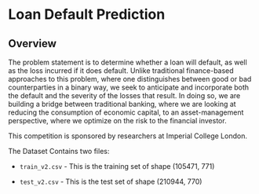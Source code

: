# Loan Default Prediction

## Overview

The problem statement is to determine whether a loan will default, as well as the loss incurred if it does default. Unlike traditional finance-based approaches to this problem, where one distinguishes between good or bad counterparties in a binary way, we seek to anticipate and incorporate both the default and the severity of the losses that result. In doing so, we are building a bridge between traditional banking, where we are looking at reducing the consumption of economic capital, to an asset-management perspective, where we optimize on the risk to the financial investor.

This competition is sponsored by researchers at Imperial College London.

The Dataset Contains two files:

* `train_v2.csv` - This is the training set of shape (105471, 771)

* `test_v2.csv` - This is the test set of shape (210944, 770)
